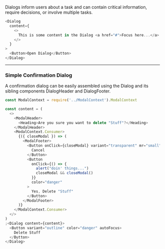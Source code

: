 Dialogs inform users about a task and can contain critical information, require decisions, or involve multiple tasks.

```js
<Dialog
  content={
    <>
      This is some content in the Dialog <a href="#">Focus here...</a>
    </>
  }
>
  <Button>Open Dialog</Button>
</Dialog>
```

---

### Simple Confirmation Dialog

A confirmation dialog can be easily assembled using the Dialog and its sibling components DialogHeader and DialogFooter.

```js
const ModalContext = require('../ModalContext').ModalContext

const content = (
  <>
    <ModalHeader>
      <Heading>Are you sure you want to delete "Stuff"?</Heading>
    </ModalHeader>
    <ModalContext.Consumer>
      {({ closeModal }) => (
        <ModalFooter>
          <Button onClick={closeModal} variant="transparent" mr="small">
            Cancel
          </Button>
          <Button
            onClick={() => {
              alert("doin' things...")
              closeModal && closeModal()
            }}
            color="danger"
          >
            Yes, Delete "Stuff"
          </Button>
        </ModalFooter>
      )}
    </ModalContext.Consumer>
  </>
)
;<Dialog content={content}>
  <Button variant="outline" color="danger" autoFocus>
    Delete Stuff
  </Button>
</Dialog>
```
